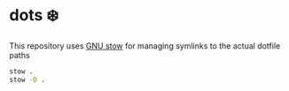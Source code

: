 # dots ❄️

This repository uses [GNU stow](https://www.gnu.org/software/stow/) for managing symlinks to the actual dotfile paths

```bash
stow .
stow -D .
```

